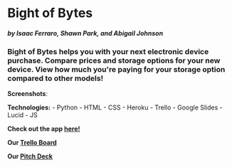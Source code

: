 # **Bight of Bytes**
#### *by Isaac Ferraro, Shawn Park, and Abigail Johnson*

### Bight of Bytes helps you with your next electronic device purchase. Compare prices and storage options for your new device. View how much you're paying for your storage option compared to other models!


**Screenshots**:

**Technologies:** 
    - Python
    - HTML
    - CSS
    - Heroku
    - Trello
    - Google Slides
    - Lucid
    - JS

**Check out the app [here!]()**

**Our [Trello Board](https://trello.com/b/xRmt9PIV/bight-of-bytes)**

**Our [Pitch Deck](https://docs.google.com/presentation/d/1YDbV3SVLELO-hB_njetRAzgs3eehuN8egM2gUyePXj8/edit?usp=sharing)**